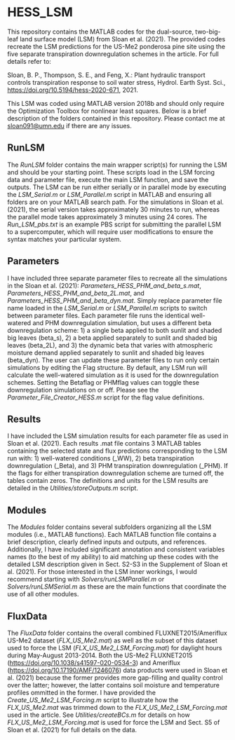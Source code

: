 # HESS_LSM
This repository contains the MATLAB codes for the dual-source, two-big-leaf land surface model (LSM) from Sloan et al. (2021). The provided codes recreate the LSM predictions for the US-Me2 ponderosa pine site using the five separate transpiration downregulation schemes in the article. For full details refer to:

Sloan, B. P., Thompson, S. E., and Feng, X.: Plant hydraulic transport controls transpiration response to soil water stress, Hydrol. Earth Syst. Sci., https://doi.org/10.5194/hess-2020-671, 2021.

This LSM was coded using MATLAB version 2018b and should only require the Optimization Toolbox for nonlinear least squares.  Below is a brief description of the folders contained in this repository. Please contact me at sloan091@umn.edu if there are any issues.

## RunLSM
The *RunLSM* folder contains the main wrapper script(s) for running the LSM and should be your starting point. These scripts load in the LSM forcing data and parameter file, execute the main LSM function, and save the outputs. The LSM can be run either serially or in parallel mode by executing the _LSM_Serial.m_ or _LSM_Parallel.m_ script in MATLAB and ensuring all folders are on your MATLAB search path.  For the simulations in Sloan et al. (2021), the serial version takes approximately 30 minutes to run, whereas the parallel mode takes approximately 3 minutes using 24 cores. The _Run_LSM_pbs.txt_ is an example PBS script for submitting the parallel LSM to a supercomputer, which will require user modifications to ensure the syntax matches your particular system. 

## Parameters
I have included three separate parameter files to recreate all the simulations in the Sloan et al. (2021): *Parameters_HESS_PHM_and_beta_s.mat*, *Parameters_HESS_PHM_and_beta_2L.mat*, and *Parameters_HESS_PHM_and_beta_dyn.mat*. Simply replace parameter file name loaded in the _LSM_Serial.m_ or _LSM_Parallel.m_ scripts to switch between parameter files. Each parameter file runs the identical well-watered and PHM downregulation simulation, but uses a different beta downregulation scheme: 1) a single beta applied to both sunlit and shaded big leaves (beta_s), 2) a beta applied separately to sunlit and shaded big leaves (beta_2L), and 3) the dynamic beta that varies with atmospheric moisture demand applied separately to sunlit and shaded big leaves (beta_dyn). The user can update these parameter files to run only certain simulations by editing the Flag structure.  By default, any LSM run will calculate the well-watered simulation as it is used for the downregulation schemes.  Setting the Betaflag or PHMflag values can toggle these downregulation simulations on or off.  Please see the *Parameter_File_Creator_HESS.m* script for the flag value definitions.   

## Results
I have included the LSM simulation results for each parameter file as used in Sloan et al. (2021). Each results .mat file contains 3 MATLAB tables containing the selected state and flux predictions corresponding to the LSM run with: 1) well-watered conditions (_WW), 2) beta transpiration downregulation (_Beta), and 3) PHM transpiration downregulation (_PHM).  If the flags for either transpiration downregulation scheme are turned off, the tables contain zeros. The definitions and units for the LSM results are detailed in the *Utilities/storeOutputs.m* script.    

## Modules
The *Modules* folder contains several subfolders organizing all the LSM modules (i.e., MATLAB functions). Each MATLAB function file contains a brief description, clearly defined inputs and outputs, and references. Additionally, I have included significant annotation and consistent variables names (to the best of my ability) to aid matching up these codes with the detailed LSM description given in Sect. S2-S3 in the Supplement of Sloan et al. (2021). For those interested in the LSM inner workings, I would recommend starting with *Solvers/runLSMParallel.m* or *Solvers/runLSMSerial.m* as these are the main functions that coordinate the use of all other modules.

## FluxData
The *FluxData* folder contains the overall combined FLUXNET2015/Ameriflux US-Me2 dataset (*FLX_US_Me2.mat*) as well as the subset of this dataset used to force the LSM (*FLX_US_Me2_LSM_Forcing.mat*) for daylight hours during May-August 2013-2014. Both the US-Me2 FLUXNET2015 (https://doi.org/10.1038/s41597-020-0534-3) and Ameriflux (https://doi.org/10.17190/AMF/1246076) data products were used in Sloan et al. (2021) because the former provides more gap-filling and quality control over the latter; however, the latter contains soil moisture and temperature profiles ommitted in the former. I have provided the *Create_US_Me2_LSM_Forcing.m* script to illustrate how the *FLX_US_Me2.mat* was trimmed down to the *FLX_US_Me2_LSM_Forcing.mat* used in the article. See *Utilities/createBCs.m* for details on how *FLX_US_Me2_LSM_Forcing.mat* is used for force the LSM and Sect. S5 of Sloan et al. (2021) for full details on the data. 
